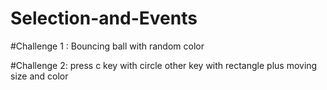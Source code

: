 # Selection-and-Events



#Challenge 1 : Bouncing ball with random color


#Challenge 2: press c key with circle other key with rectangle plus moving size and color
